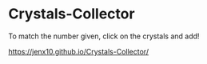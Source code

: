 # Crystals-Collector

To match the number given, click on the crystals and add!


 https://jenx10.github.io/Crystals-Collector/
